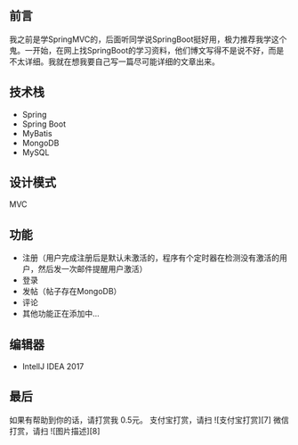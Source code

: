 ## 前言
  我之前是学SpringMVC的，后面听同学说SpringBoot挺好用，极力推荐我学这个鬼。一开始，在网上找SpringBoot的学习资料，他们博文写得不是说不好，而是不太详细。我就在想我要自己写一篇尽可能详细的文章出来。

## 技术栈
- Spring
- Spring Boot
- MyBatis
- MongoDB
- MySQL

## 设计模式

MVC

## 功能
- 注册（用户完成注册后是默认未激活的，程序有个定时器在检测没有激活的用户，然后发一次邮件提醒用户激活）
- 登录
- 发帖（帖子存在MongoDB）
- 评论 
- 其他功能正在添加中...

## 编辑器
- IntellJ IDEA 2017
  
## 最后
如果有帮助到你的话，请打赏我 0.5元。
支付宝打赏，请扫
![支付宝打赏][7]
微信打赏，请扫
![图片描述][8]
